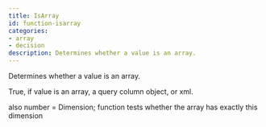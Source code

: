```yaml
---
title: IsArray
id: function-isarray
categories:
- array
- decision
description: Determines whether a value is an array.
---
```


Determines whether a value is an array.

True, if value is an array, a query column object, or xml.

also number = Dimension; function tests whether the array has exactly this dimension
